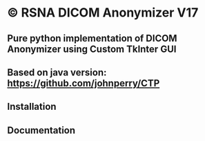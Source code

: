 # © RSNA DICOM Anonymizer V17

## Pure python implementation of DICOM Anonymizer using Custom TkInter GUI

## Based on java version: https://github.com/johnperry/CTP

## Installation 

## Documentation
